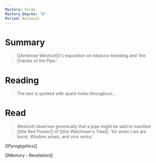 ```yaml
---
Mystery: Forge
Mystery_Degree: "8"
Period: Baronial
---
```

# Summary
>[[Ambrose Westcott]]'s exposition on tobacco-blending and 'the Oracles of the Pipe.'
# Reading
>The text is spotted with spark-holes throughout…
# Read
>Westcott observes gnomically that a pipe might be said to manifest [[the Red Flower]] of [[the Watchman's Tree]]: 'for when Lies are burnt, Wisdom arises, and <i>vice versa</i>.'

[[Pyroglyphics]]

[[Memory - Revelation]]
